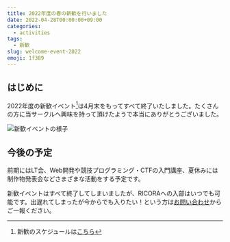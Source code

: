 ```yaml
---
title: 2022年度の春の新歓を行いました
date: 2022-04-28T00:00:00+09:00
categories:
  - activities
tags:
  - 新歓
slug: welcome-event-2022
emoji: 1f389
---
```


## はじめに

2022年度の新歓イベント[^1]は4月末をもってすべて終了いたしました。たくさんの方に当サークルへ興味を持って頂けたようで本当にありがとうございました。

![新歓イベントの様子](https://user-images.githubusercontent.com/52315048/236197579-49e0b5a2-f563-4a20-812c-68117967e2fb.jpg)

[^1]: 新歓のスケジュールは[こちら](/p/welcome-event-2022-schedule/)

## 今後の予定

前期にはLT会、Web開発や競技プログラミング・CTFの入門講座、夏休みには制作物発表会などさまざまな活動をする予定です。

新歓イベントはすべて終了してしまいましたが、RICORAへの入部はいつでも可能です。出遅れてしまったが今からでも入りたい！という方は[お問い合わせ](/contact/)からご一報ください。
